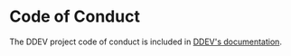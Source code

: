 # Code of Conduct

The DDEV project code of conduct is included in [DDEV's documentation](https://ddev.readthedocs.io/en/stable/users/code-of-conduct/).
